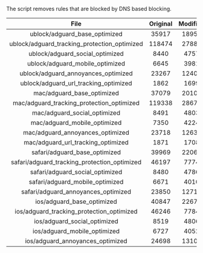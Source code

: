 The script removes rules that are blocked by DNS based blocking.


| File | Original | Modified |
|:----:|:-----:|:-----:|
| ublock/adguard_base_optimized | 35917 | 18956 |
| ublock/adguard_tracking_protection_optimized | 118474 | 27885 |
| ublock/adguard_social_optimized | 8440 | 4757 |
| ublock/adguard_mobile_optimized | 6645 | 3981 |
| ublock/adguard_annoyances_optimized | 23267 | 12405 |
| ublock/adguard_url_tracking_optimized | 1862 | 1699 |
| mac/adguard_base_optimized | 37079 | 20100 |
| mac/adguard_tracking_protection_optimized | 119338 | 28670 |
| mac/adguard_social_optimized | 8491 | 4803 |
| mac/adguard_mobile_optimized | 7350 | 4224 |
| mac/adguard_annoyances_optimized | 23718 | 12634 |
| mac/adguard_url_tracking_optimized | 1871 | 1708 |
| safari/adguard_base_optimized | 39969 | 22064 |
| safari/adguard_tracking_protection_optimized | 46197 | 7774 |
| safari/adguard_social_optimized | 8480 | 4786 |
| safari/adguard_mobile_optimized | 6671 | 4010 |
| safari/adguard_annoyances_optimized | 23850 | 12713 |
| ios/adguard_base_optimized | 40847 | 22678 |
| ios/adguard_tracking_protection_optimized | 46246 | 7784 |
| ios/adguard_social_optimized | 8519 | 4806 |
| ios/adguard_mobile_optimized | 6727 | 4052 |
| ios/adguard_annoyances_optimized | 24698 | 13105 |